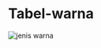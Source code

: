 # Tabel-warna

![jenis warna](https://user-images.githubusercontent.com/103087049/162125497-1997fc29-317f-4966-9629-f66d192d24e7.jpg)
